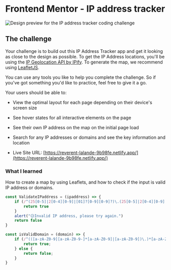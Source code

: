 # Frontend Mentor - IP address tracker

![Design preview for the IP address tracker coding challenge](../src/images/desktop-preview.jpg)


## The challenge

Your challenge is to build out this IP Address Tracker app and get it looking as close to the design as possible. To get the IP Address locations, you'll be using the [IP Geolocation API by IPify](https://geo.ipify.org/). To generate the map, we recommend using [LeafletJS](https://leafletjs.com/).

You can use any tools you like to help you complete the challenge. So if you've got something you'd like to practice, feel free to give it a go.

Your users should be able to:

- View the optimal layout for each page depending on their device's screen size
- See hover states for all interactive elements on the page
- See their own IP address on the map on the initial page load
- Search for any IP addresses or domains and see the key information and location

- Live Site URL: [https://reverent-lalande-9b98fe.netlify.app/](https://reverent-lalande-9b98fe.netlify.app/)

### What I learned

How to create a map by using Leaflets, and how to check if the input is valid IP address or domains.

```js
const ValidateIPaddress = (ipaddress) => {
    if (/^(25[0-5]|2[0-4][0-9]|[01]?[0-9][0-9]?)\.(25[0-5]|2[0-4][0-9]|[01]?[0-9][0-9]?)\.(25[0-5]|2[0-4][0-9]|[01]?[0-9][0-9]?)\.(25[0-5]|2[0-4][0-9]|[01]?[0-9][0-9]?)$/.test(ipaddress)) {
        return true
    }
    alert("😥Invalid IP address, please try again.")
    return false
}

const isValidDomain = (domain) => {
    if (/^(([a-zA-Z0-9][a-zA-Z0-9-]*[a-zA-Z0-9]|[a-zA-Z0-9])\.)*[a-zA-Z0-9][a-zA-Z0-9-]{1,61}[a-zA-Z0-9]\.[a-zA-Z]{2,}$/.test(domain)) {
        return true;
    } else {
        return false;
    }
} 
